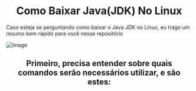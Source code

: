 <div align=center>
   <h1>Como Baixar Java(JDK) No Linux</h1>
</div>  
Caso esteja se perguntando como baixar o Java JDK no Linux, eu trago um resumo bem rápido para você nesse repositório

![Image](https://github.com/user-attachments/assets/b09aa373-ea96-4aa3-927e-8712ce75f032)


<div align=center>
  <h2>Primeiro, precisa entender sobre quais comandos serão necessários utilizar, e são estes:</h2>
</div>

<div align=center>
  <img src="
</div>

